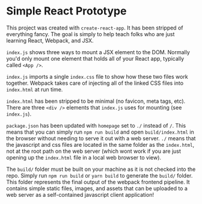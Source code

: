 # Simple React Prototype

This project was created with `create-react-app`. It has been
stripped of everything fancy. The goal is simply to help teach folks
who are just learning React, Webpack, and JSX.

`index.js` shows three ways to mount a JSX element to the DOM. 
Normally you'd only mount one element that holds all of your
React app, typically called `<App />`.

`index.js` imports a single `index.css` file to show how these
two files work together. Webpack takes care of injecting all
of the linked CSS files into `index.html` at run time.

`index.html` has been stripped to be minimal (no favicon, meta
tags, etc). There are three `<div />` elements that `index.js`
uses for mounting (see `index.js`).

`package.json` has been updated with `homepage` set to `./` instead
of `/`. This means that you can simply run `npm run build` and open
`build/index.html` in the browser without needing to serve it out
with a web server. `./` means that the javascript and css files are
located in the same folder as the `index.html`, not at the root path
on the web server (which wont work if you are just opening up the
`index.html` file in a local web browser to view).

The `build/` folder must be built on your machine as it is not checked
into the repo. Simply run `npm run build` or `yarn build` to generate
the `build/` folder. This folder represents the final output of the
webpack frontend pipeline. It contains simple static files, images,
and assets that can be uploaded to a web server as a self-contained
javascript client application!